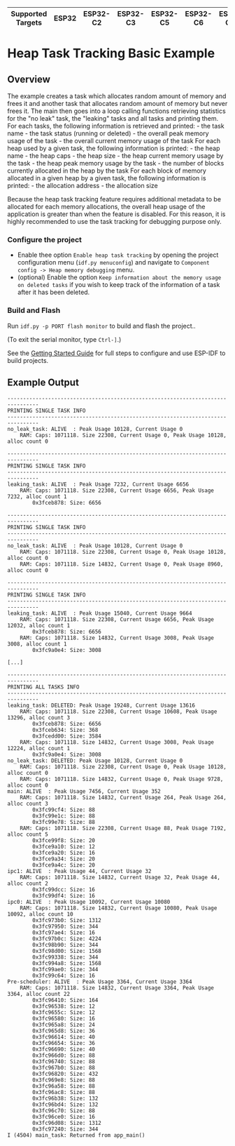 | Supported Targets | ESP32 | ESP32-C2 | ESP32-C3 | ESP32-C5 | ESP32-C6 | ESP32-C61 | ESP32-H2 | ESP32-H21 | ESP32-H4 | ESP32-P4 | ESP32-S2 | ESP32-S3 |
| ----------------- | ----- | -------- | -------- | -------- | -------- | --------- | -------- | --------- | -------- | -------- | -------- | -------- |

# Heap Task Tracking Basic Example

## Overview

The example creates a task which allocates random amount of memory and frees it and another task that allocates random amount of memory but never frees it.
The main then goes into a loop calling functions retrieving statistics for the "no leak" task, the "leaking" tasks and all tasks and printing them.
For each tasks, the following information is retrieved and printed:
    - the task name
    - the task status (running or deleted)
    - the overall peak memory usage of the task 
    - the overall current memory usage of the task
For each heap used by a given task, the following information is printed:
    - the heap name
    - the heap caps
    - the heap size
    - the heap current memory usage by the task
    - the heap peak memory usage by the task
    - the number of blocks currently allocated in the heap by the task
For each block of memory allocated in a given heap by a given task, the following information is printed:
    - the allocation address
    - the allocation size

Because the heap task tracking feature requires additional metadata to be allocated for each memory allocations, the overall heap usage of the application is
greater than when the feature is disabled. For this reason, it is highly recommended to use the task tracking for debugging purpose only.

### Configure the project

- Enable thee option `Enable heap task tracking` by opening the project configuration menu (`idf.py menuconfig`) and navigate to `Component config -> Heap memory debugging` menu.
- (optional) Enable the option `Keep information about the memory usage on deleted tasks` if you wish to keep track of the information of a task after it has been deleted.

### Build and Flash

Run `idf.py -p PORT flash monitor` to build and flash the project..

(To exit the serial monitor, type ``Ctrl-]``.)

See the [Getting Started Guide](https://docs.espressif.com/projects/esp-idf/en/latest/get-started/index.html) for full steps to configure and use ESP-IDF to build projects.

## Example Output

```
--------------------------------------------------------------------------------
PRINTING SINGLE TASK INFO
--------------------------------------------------------------------------------
no_leak_task: ALIVE  : Peak Usage 10128, Current Usage 0
    RAM: Caps: 1071118. Size 22308, Current Usage 0, Peak Usage 10128, alloc count 0

--------------------------------------------------------------------------------
PRINTING SINGLE TASK INFO
--------------------------------------------------------------------------------
leaking_task: ALIVE  : Peak Usage 7232, Current Usage 6656
    RAM: Caps: 1071118. Size 22308, Current Usage 6656, Peak Usage 7232, alloc count 1
        0x3fceb878: Size: 6656

--------------------------------------------------------------------------------
PRINTING SINGLE TASK INFO
--------------------------------------------------------------------------------
no_leak_task: ALIVE  : Peak Usage 10128, Current Usage 0
    RAM: Caps: 1071118. Size 22308, Current Usage 0, Peak Usage 10128, alloc count 0
    RAM: Caps: 1071118. Size 14832, Current Usage 0, Peak Usage 8960, alloc count 0

--------------------------------------------------------------------------------
PRINTING SINGLE TASK INFO
--------------------------------------------------------------------------------
leaking_task: ALIVE  : Peak Usage 15040, Current Usage 9664
    RAM: Caps: 1071118. Size 22308, Current Usage 6656, Peak Usage 12032, alloc count 1
        0x3fceb878: Size: 6656
    RAM: Caps: 1071118. Size 14832, Current Usage 3008, Peak Usage 3008, alloc count 1
        0x3fc9a0e4: Size: 3008

[...]

--------------------------------------------------------------------------------
PRINTING ALL TASKS INFO
--------------------------------------------------------------------------------
leaking_task: DELETED: Peak Usage 19248, Current Usage 13616
    RAM: Caps: 1071118. Size 22308, Current Usage 10608, Peak Usage 13296, alloc count 3
        0x3fceb878: Size: 6656
        0x3fceb634: Size: 368
        0x3fcedd00: Size: 3584
    RAM: Caps: 1071118. Size 14832, Current Usage 3008, Peak Usage 12224, alloc count 1
        0x3fc9a0e4: Size: 3008
no_leak_task: DELETED: Peak Usage 10128, Current Usage 0
    RAM: Caps: 1071118. Size 22308, Current Usage 0, Peak Usage 10128, alloc count 0
    RAM: Caps: 1071118. Size 14832, Current Usage 0, Peak Usage 9728, alloc count 0
main: ALIVE  : Peak Usage 7456, Current Usage 352
    RAM: Caps: 1071118. Size 14832, Current Usage 264, Peak Usage 264, alloc count 3
        0x3fc99cf4: Size: 88
        0x3fc99e1c: Size: 88
        0x3fc99e78: Size: 88
    RAM: Caps: 1071118. Size 22308, Current Usage 88, Peak Usage 7192, alloc count 5
        0x3fce99f8: Size: 20
        0x3fce9a10: Size: 12
        0x3fce9a20: Size: 16
        0x3fce9a34: Size: 20
        0x3fce9a4c: Size: 20
ipc1: ALIVE  : Peak Usage 44, Current Usage 32
    RAM: Caps: 1071118. Size 14832, Current Usage 32, Peak Usage 44, alloc count 2
        0x3fc99dcc: Size: 16
        0x3fc99df4: Size: 16
ipc0: ALIVE  : Peak Usage 10092, Current Usage 10080
    RAM: Caps: 1071118. Size 14832, Current Usage 10080, Peak Usage 10092, alloc count 10
        0x3fc973b0: Size: 1312
        0x3fc97950: Size: 344
        0x3fc97ae4: Size: 16
        0x3fc97b0c: Size: 4224
        0x3fc98b90: Size: 344
        0x3fc98d00: Size: 1568
        0x3fc99338: Size: 344
        0x3fc994a8: Size: 1568
        0x3fc99ae0: Size: 344
        0x3fc99c64: Size: 16
Pre-scheduler: ALIVE  : Peak Usage 3364, Current Usage 3364
    RAM: Caps: 1071118. Size 14832, Current Usage 3364, Peak Usage 3364, alloc count 22
        0x3fc96410: Size: 164
        0x3fc96538: Size: 12
        0x3fc9655c: Size: 12
        0x3fc96580: Size: 16
        0x3fc965a8: Size: 24
        0x3fc965d8: Size: 36
        0x3fc96614: Size: 40
        0x3fc96654: Size: 36
        0x3fc96690: Size: 40
        0x3fc966d0: Size: 88
        0x3fc96740: Size: 88
        0x3fc967b0: Size: 88
        0x3fc96820: Size: 432
        0x3fc969e8: Size: 88
        0x3fc96a58: Size: 88
        0x3fc96ac8: Size: 88
        0x3fc96b38: Size: 132
        0x3fc96bd4: Size: 132
        0x3fc96c70: Size: 88
        0x3fc96ce0: Size: 16
        0x3fc96d08: Size: 1312
        0x3fc97240: Size: 344
I (4504) main_task: Returned from app_main()
```
